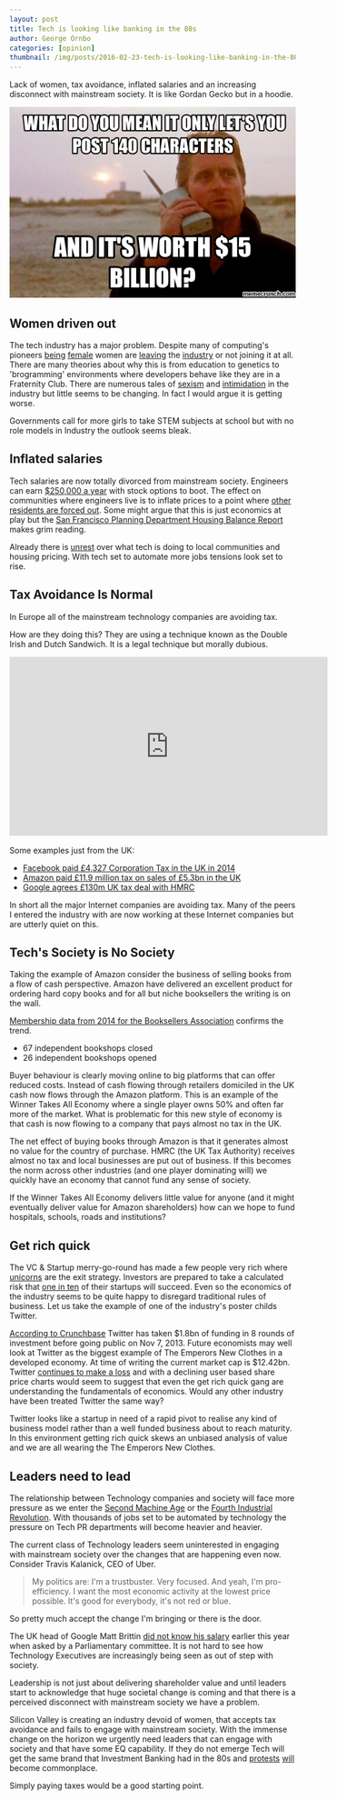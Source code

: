 ```yaml
---
layout: post
title: Tech is looking like banking in the 80s
author: George Ornbo
categories: [opinion]
thumbnail: /img/posts/2016-02-23-tech-is-looking-like-banking-in-the-80s/twitter.png
---
```


Lack of women, tax avoidance, inflated salaries and an increasing disconnect with mainstream society. It is like Gordan Gecko but in a hoodie. 

![Gordan Gecko](/img/posts/2016-02-23-tech-is-looking-like-banking-in-the-80s/twitter.png)

## Women driven out

The tech industry has a major problem. Despite many of computing's pioneers [being][4] [female][5] women are [leaving][2] the [industry][3] or not joining it at all. There are many theories about why this is from education to genetics to 'brogramming' environments where developers behave like they are in a Fraternity Club. There are numerous tales of [sexism][6] and [intimidation][7] in the industry but little seems to be changing. In fact I would argue it is getting worse. 

Governments call for more girls to take STEM subjects at school but with no role models in Industry the outlook seems bleak. 

## Inflated salaries 

Tech salaries are now totally divorced from mainstream society. Engineers can earn [$250,000 a year][8] with stock options to boot. The effect on communities where engineers live is to inflate prices to a point where [other residents are forced out][9]. Some might argue that this is just economics at play but the [San Francisco Planning Department Housing Balance Report][10] makes grim reading.

Already there is [unrest][21] over what tech is doing to local communities and housing pricing. With tech set to automate more jobs tensions look set to rise. 

## Tax Avoidance Is Normal

In Europe all of the mainstream technology companies are avoiding tax. 

How are they doing this? They are using a technique known as the Double Irish and Dutch Sandwich. It is a legal technique but morally dubious.

<iframe width="560" height="315" src="https://www.youtube.com/embed/EFKGmmm-j5M" frameborder="0" allowfullscreen></iframe>

Some examples just from the UK:

* [Facebook paid £4,327 Corporation Tax in the UK in 2014][1]
* [Amazon paid £11.9 million tax on sales of £5.3bn in the UK][2]
* [Google agrees £130m UK tax deal with HMRC][3]

In short all the major Internet companies are avoiding tax. Many of the peers I entered the industry with are now working at these Internet companies but are utterly quiet on this.

## Tech's Society is No Society

Taking the example of Amazon consider the business of selling books from a flow of cash perspective. Amazon have delivered an excellent product for ordering hard copy books and for all but niche booksellers the writing is on the wall. 

[Membership data from 2014 for the Booksellers Association][14] confirms the trend.

* 67 independent bookshops closed
* 26 independent bookshops opened

Buyer behaviour is clearly moving online to big platforms that can offer reduced costs. Instead of cash flowing through retailers domiciled in the UK cash now flows through the Amazon platform. This is an example of the Winner Takes All Economy where a single player owns 50% and often far more of the market. What is problematic for this new style of economy is that cash is now flowing to a company that pays almost no tax in the UK. 

The net effect of buying books through Amazon is that it generates almost no value for the country of purchase. HMRC (the UK Tax Authority) receives almost no tax and local businesses are put out of business. If this becomes the norm across other industries (and one player dominating will) we quickly have an economy that cannot fund any sense of society.

If the Winner Takes All Economy delivers little value for anyone (and it might eventually deliver value for Amazon shareholders) how can we hope to fund hospitals, schools, roads and institutions? 

## Get rich quick

The VC & Startup merry-go-round has made a few people very rich where [unicorns][15] are the exit strategy. Investors are prepared to take a calculated risk that [one in ten][11] of their startups will succeed. Even so the economics of the industry seems to be quite happy to disregard traditional rules of business. Let us take the example of one of the industry's poster childs Twitter.

[According to Crunchbase][12] Twitter has taken $1.8bn of funding in 8 rounds of investment before going public on Nov 7, 2013. Future economists may well look at Twitter as the biggest example of The Emperors New Clothes in a developed economy. At time of writing the current market cap is $12.42bn. Twitter [continues to make a loss][13] and with a declining user based share price charts would seem to suggest that even the get rich quick gang are understanding the fundamentals of economics. Would any other industry have been treated Twitter the same way?

Twitter looks like a startup in need of a rapid pivot to realise any kind of business model rather than a well funded business about to reach maturity. In this environment getting rich quick skews an unbiased analysis of value and we are all wearing the The Emperors New Clothes.

## Leaders need to lead

The relationship between Technology companies and society will face more pressure as we enter the [Second Machine Age][16] or the [Fourth Industrial Revolution][17]. With thousands of jobs set to be automated by technology the pressure on Tech PR departments will become heavier and heavier.

The current class of Technology leaders seem uninterested in engaging with mainstream society over the changes that are happening even now. Consider Travis Kalanick, CEO of Uber.

> My politics are: I'm a trustbuster. Very focused. And yeah, I'm pro-efficiency. I want the most economic activity at the lowest price possible. It's good for everybody, it's not red or blue.

So pretty much accept the change I'm bringing or there is the door.

The UK head of Google Matt Brittin [did not know his salary][18] earlier this year when asked by a Parliamentary committee. It is not hard to see how Technology Executives are increasingly being seen as out of step with society.

Leadership is not just about delivering shareholder value and until leaders start to acknowledge that huge societal change is coming and that there is a perceived disconnect with mainstream society we have a problem.

Silicon Valley is creating an industry devoid of women, that accepts tax avoidance and fails to engage with mainstream society.  With the immense change on the horizon we urgently need leaders that can engage with society and that have some EQ capability. If they do not emerge Tech will get the same brand that Investment Banking had in the 80s and [protests][19] [will][20] become commonplace. 

Simply paying taxes would be a good starting point.  

[1]: http://www.bbc.co.uk/news/business-34504474
[2]: http://www.latimes.com/business/la-fi-women-tech-20150222-story.html
[3]: http://thinkprogress.org/economy/2014/02/13/3287861/women-leaving-stem-jobs/
[4]: https://en.wikipedia.org/wiki/Grace_Hopper
[5]: https://en.wikipedia.org/wiki/Ida_Rhodes
[6]: http://www.aimclearblog.com/2013/01/21/female-online-marketing-speakers-counted-12-evangelists-shred-the-data/
[7]: http://techcrunch.com/2014/03/15/julie-ann-horvath-describes-sexism-and-intimidation-behind-her-github-exit/
[8]: http://www.cnet.com/news/silicon-valley-talent-wars-engineers-come-get-your-250k-salary/
[9]: http://thenextweb.com/insider/2015/07/11/san-francisco-housing-inflated-by-tech-money-is-in-trouble/
[10]: https://issuu.com/sfbiztimes/docs/housingbalance1?e=14781227/14046306
[11]: http://mashable.com/2013/02/04/why-startups-fail/
[12]: https://www.crunchbase.com/organization/twitter
[13]: https://www.google.com/finance?q=NYSE:TWTR&fstype=ii
[14]: http://www.booksellers.org.uk/News-Industry-Info/Latest-News/Membership-Numbers-2014
[15]: http://fortune.com/unicorns/inmobi-30/
[16]: http://www.amazon.co.uk/The-Second-Machine-Age-Technologies/dp/0393239357
[17]: http://www.weforum.org/agenda/2016/01/the-fourth-industrial-revolution-what-it-means-and-how-to-respond
[18]: http://www.theguardian.com/technology/2016/feb/11/google-matt-brittin-salary-public-accounts-committee-tax-deal-grilling
[19]: http://www.telegraph.co.uk/technology/news/10892224/London-at-a-standstill-but-Uber-claims-taxi-strike-victory.html
[20]: https://en.wikipedia.org/wiki/Google_bus_protests
[21]: http://bits.blogs.nytimes.com/2013/12/20/google-bus-vandalized-during-protest/?_r=0
